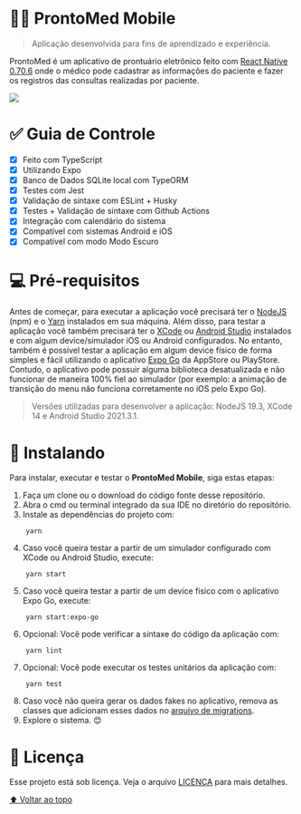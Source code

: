 # 👨‍⚕️ ProntoMed Mobile

> Aplicação desenvolvida para fins de aprendizado e experiência.

ProntoMed é um aplicativo de prontuário eletrônico feito com [React Native 0.70.6](https://reactnative.dev) onde o médico pode cadastrar as informações do paciente e fazer os registros das consultas realizadas por paciente.

<img src="https://user-images.githubusercontent.com/19580424/210141134-db7e911e-a9e1-427d-a51f-83f62b2bfb10.mov" />

# ✅ Guia de Controle

- [x] Feito com TypeScript
- [x] Utilizando Expo
- [x] Banco de Dados SQLite local com TypeORM
- [x] Testes com Jest
- [x] Validação de sintaxe com ESLint + Husky
- [x] Testes + Validação de sintaxe com Github Actions
- [x] Integração com calendário do sistema
- [x] Compatível com sistemas Android e iOS
- [x] Compatível com modo Modo Escuro

# 💻 Pré-requisitos

Antes de começar, para executar a aplicação você precisará ter o [NodeJS](https://nodejs.org/pt-br) (npm) e o [Yarn](https://classic.yarnpkg.com/lang/en/docs/install) instalados em sua máquina. Além disso, para testar a aplicação você também precisará ter o [XCode](https://developer.apple.com/xcode) ou [Android Studio](https://developer.android.com/studio) instalados e com algum device/simulador iOS ou Android configurados. No entanto, também é possível testar a aplicação em algum device físico de forma simples e fácil utilizando o aplicativo [Expo Go](https://expo.dev/client) da AppStore ou PlayStore. Contudo, o aplicativo pode possuir alguma biblioteca desatualizada e não funcionar de maneira 100% fiel ao simulador (por exemplo: a animação de transição do menu não funciona corretamente no iOS pelo Expo Go).
> Versões utilizadas para desenvolver a aplicação: NodeJS 19.3, XCode 14 e Android Studio 2021.3.1.

# 🚀 Instalando

Para instalar, executar e testar o **ProntoMed Mobile**, siga estas etapas:

1. Faça um clone ou o download do código fonte desse repositório.
2. Abra o cmd ou terminal integrado da sua IDE no diretório do repositório.
3. Instale as dependências do projeto com:
```
    yarn
```
4. Caso você queira testar a partir de um simulador configurado com XCode ou Android Studio, execute:
```
    yarn start
```
5. Caso você queira testar a partir de um device físico com o aplicativo Expo Go, execute:
```
    yarn start:expo-go
```
6. Opcional: Você pode verificar a sintaxe do código da aplicação com:
```
    yarn lint
```
7. Opcional: Você pode executar os testes unitários da aplicação com:
```
    yarn test
```
8. Caso você não queira gerar os dados fakes no aplicativo, remova as classes que adicionam esses dados no [arquivo de migrations](https://github.com/CarlosSLoureiro/prontomed-mobile/blob/main/src/database/migrations.ts).
9. Explore o sistema. 😊

# 📝 Licença

Esse projeto está sob licença. Veja o arquivo [LICENÇA](LICENSE) para mais detalhes.

[⬆ Voltar ao topo](#)
